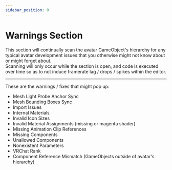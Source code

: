 ```yaml
---
sidebar_position: 0
---
```


# Warnings Section

This section will continually scan the avatar GameObject's hierarchy for any typical avatar development issues that you otherwise might not know about or might forget about.  
Scanning will only occur while the section is open, and code is executed over time so as to not induce framerate lag / drops / spikes within the editor.  
  
---
  
These are the warnings / fixes that might pop up:  
- Mesh Light Probe Anchor Sync
- Mesh Bounding Boxes Sync
- Import Issues
- Internal Materials
- Invalid Icon Sizes
- Invalid Material Assignments (missing or magenta shader)
- Missing Animation Clip References
- Missing Components
- Unallowed Components
- Nonexistent Parameters
- VRChat Rank
- Component Reference Mismatch (GameObjects outside of avatar's hierarchy)